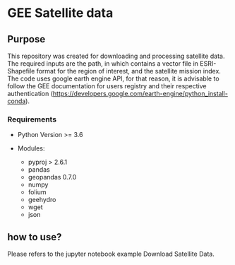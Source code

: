 # GEE Satellite data

## Purpose

This repository was created for downloading and processing satellite data. The required inputs are the path, in which contains a vector file in ESRI-Shapefile format for the region of interest, and the satellite mission index.
<br/>
The code uses google earth engine API, for that reason, it is advisable to follow the GEE documentation for users registry and their respective authentication (https://developers.google.com/earth-engine/python_install-conda).
### Requirements

* Python Version >= 3.6

* Modules:
    *   pyproj > 2.6.1
    *   pandas 
    *   geopandas 0.7.0 
    *   numpy
    *   folium
    *   geehydro
    *   wget
    *   json


## how to use?

Please refers to the jupyter notebook example Download Satellite Data. 